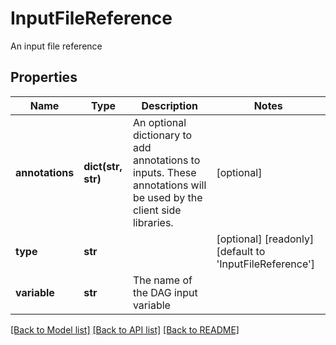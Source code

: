 # InputFileReference

An input file reference
## Properties
Name | Type | Description | Notes
------------ | ------------- | ------------- | -------------
**annotations** | **dict(str, str)** | An optional dictionary to add annotations to inputs. These annotations will be used by the client side libraries. | [optional] 
**type** | **str** |  | [optional] [readonly] [default to 'InputFileReference']
**variable** | **str** | The name of the DAG input variable | 

[[Back to Model list]](../README.md#documentation-for-models) [[Back to API list]](../README.md#documentation-for-api-endpoints) [[Back to README]](../README.md)


